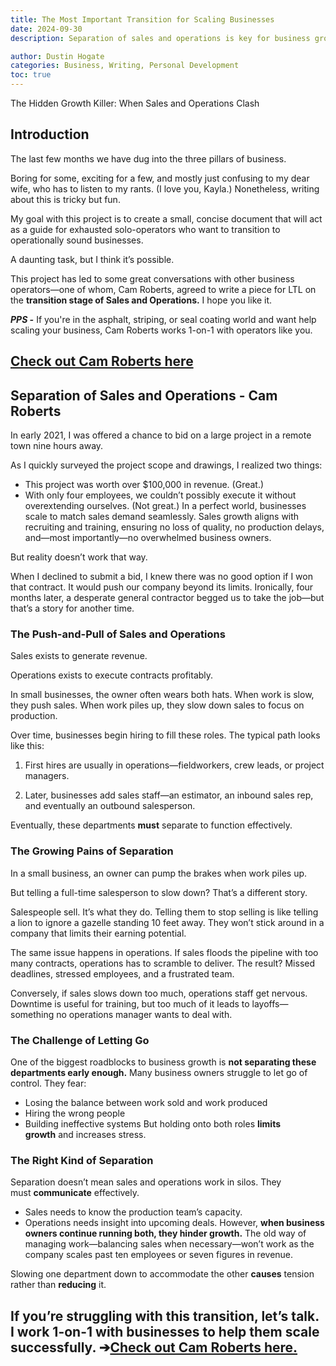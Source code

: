 ```yaml
---
title: The Most Important Transition for Scaling Businesses
date: 2024-09-30
description: Separation of sales and operations is key for business growth. Without it, companies struggle with balance, overwork, and missed opportunities.

author: Dustin Hogate
categories: Business, Writing, Personal Development
toc: true
---
```


The Hidden Growth Killer: When Sales and Operations Clash

## Introduction

The last few months we have dug into the three pillars of business.

Boring for some, exciting for a few, and mostly just confusing to my dear wife, who has to listen to my rants. (I love you, Kayla.)
Nonetheless, writing about this is tricky but fun.

My goal with this project is to create a small, concise document that will act as a guide for exhausted solo-operators who want to transition to operationally sound businesses.

A daunting task, but I think it’s possible.

This project has led to some great conversations with other business operators—one of whom, Cam Roberts, agreed to write a piece for LTL on the **transition stage of Sales and Operations.**
I hope you like it.

***PPS -*** If you're in the asphalt, striping, or seal coating world and want help scaling your business, Cam Roberts works 1-on-1 with operators like you.

[Check out Cam Roberts here](https://stripeitacademy.com/?ref=dustinhogate.com)
---
## Separation of Sales and Operations - Cam Roberts

In early 2021, I was offered a chance to bid on a large project in a remote town nine hours away.

As I quickly surveyed the project scope and drawings, I realized two things:
- This project was worth over $100,000 in revenue. (Great.)
- With only four employees, we couldn’t possibly execute it without overextending ourselves. (Not great.)
In a perfect world, businesses scale to match sales demand seamlessly. Sales growth aligns with recruiting and training, ensuring no loss of quality, no production delays, and—most importantly—no overwhelmed business owners.

But reality doesn’t work that way.

When I declined to submit a bid, I knew there was no good option if I won that contract. It would push our company beyond its limits. Ironically, four months later, a desperate general contractor begged us to take the job—but that’s a story for another time.

### The Push-and-Pull of Sales and Operations

Sales exists to generate revenue.

Operations exists to execute contracts profitably.

In small businesses, the owner often wears both hats. When work is slow, they push sales. When work piles up, they slow down sales to focus on production.

Over time, businesses begin hiring to fill these roles. The typical path looks like this:
1. First hires are usually in operations—fieldworkers, crew leads, or project managers.

2. Later, businesses add sales staff—an estimator, an inbound sales rep, and eventually an outbound salesperson.

Eventually, these departments **must** separate to function effectively.

### The Growing Pains of Separation

In a small business, an owner can pump the brakes when work piles up.

But telling a full-time salesperson to slow down? That’s a different story.

Salespeople sell. It’s what they do. Telling them to stop selling is like telling a lion to ignore a gazelle standing 10 feet away. They won’t stick around in a company that limits their earning potential.

The same issue happens in operations. If sales floods the pipeline with too many contracts, operations has to scramble to deliver. The result? Missed deadlines, stressed employees, and a frustrated team.

Conversely, if sales slows down too much, operations staff get nervous. Downtime is useful for training, but too much of it leads to layoffs—something no operations manager wants to deal with.

### The Challenge of Letting Go

One of the biggest roadblocks to business growth is **not separating these departments early enough.**
Many business owners struggle to let go of control. They fear:
- Losing the balance between work sold and work produced
- Hiring the wrong people
- Building ineffective systems
But holding onto both roles **limits growth** and increases stress.

### The Right Kind of Separation

Separation doesn’t mean sales and operations work in silos. They must **communicate** effectively.
- Sales needs to know the production team’s capacity.
- Operations needs insight into upcoming deals.
However, **when business owners continue running both, they hinder growth.** The old way of managing work—balancing sales when necessary—won’t work as the company scales past ten employees or seven figures in revenue.

Slowing one department down to accommodate the other **causes** tension rather than **reducing** it.

If you’re struggling with this transition, let’s talk. I work 1-on-1 with businesses to help them scale successfully. ➔[Check out Cam Roberts here.](https://stripeitacademy.com/?ref=dustinhogate.com)
---
